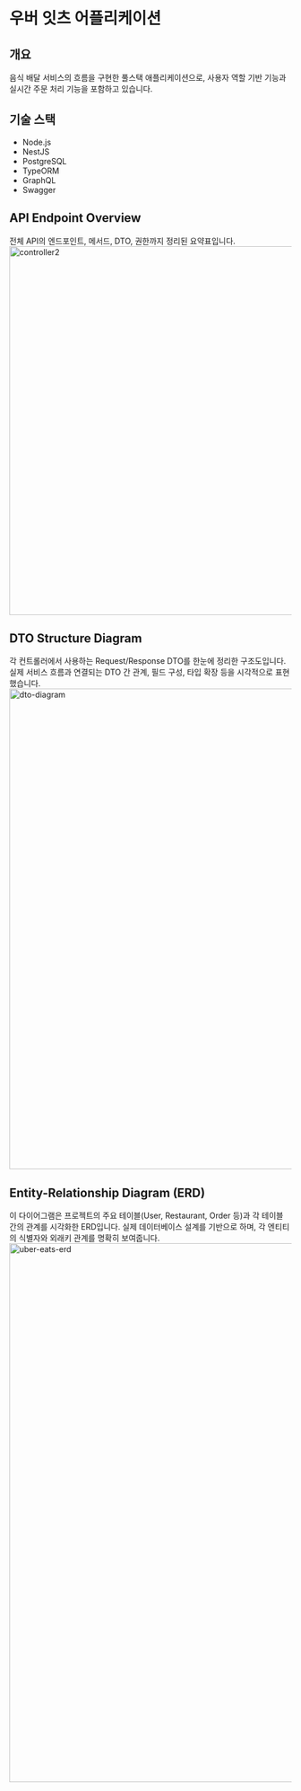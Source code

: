 
# 우버 잇츠 어플리케이션

## 개요 
음식 배달 서비스의 흐름을 구현한 풀스택 애플리케이션으로, 사용자 역할 기반 기능과 실시간 주문 처리 기능을 포함하고 있습니다.

## 기술 스택 
* Node.js
* NestJS
* PostgreSQL
* TypeORM 
* GraphQL
* Swagger



## API Endpoint Overview
전체 API의 엔드포인트, 메서드, DTO, 권한까지 정리된 요약표입니다.
<img width="612" height="657" alt="controller2" src="https://github.com/user-attachments/assets/a203838a-526a-47ea-bf74-45680b0e8ee7" />


## DTO Structure Diagram
각 컨트롤러에서 사용하는 Request/Response DTO를 한눈에 정리한 구조도입니다. 실제 서비스 흐름과 연결되는 DTO 간 관계, 필드 구성, 타입 확장 등을 시각적으로 표현했습니다.
<img width="2549" height="856" alt="dto-diagram" src="https://github.com/user-attachments/assets/d2a9e695-654c-42e5-b453-92a59c818971" />



## Entity-Relationship Diagram (ERD)
이 다이어그램은 프로젝트의 주요 테이블(User, Restaurant, Order 등)과 각 테이블 간의 관계를 시각화한 ERD입니다. 실제 데이터베이스 설계를 기반으로 하며, 각 엔티티의 식별자와 외래키 관계를 명확히 보여줍니다.
<img width="1561" height="960" alt="uber-eats-erd" src="https://github.com/user-attachments/assets/9ca7204e-8897-4170-8a50-d20df9c69422" />




